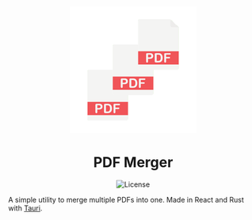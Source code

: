 <div align="center">
  <img src="https://raw.githubusercontent.com/vert3xo/pdfmerger/main/src-tauri/icons/128x128%402x.png"></img>
  <h1>PDF Merger</h1>
  <img alt="License" src="https://img.shields.io/github/license/vert3xo/pdfmerger">
</div>

A simple utility to merge multiple PDFs into one. Made in React and Rust with [Tauri](https://tauri.app/).
